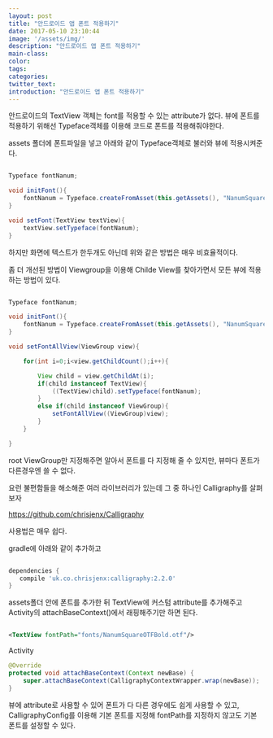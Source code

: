 ```yaml
---
layout: post
title: "안드로이드 앱 폰트 적용하기"
date: 2017-05-10 23:10:44
image: '/assets/img/'
description: "안드로이드 앱 폰트 적용하기"
main-class:
color:
tags:
categories:
twitter_text:
introduction: "안드로이드 앱 폰트 적용하기"
---
```


안드로이드의 TextView 객체는 font를 적용할 수 있는 attribute가 없다.
뷰에 폰트를 적용하기 위해선 Typeface객체를 이용해 코드로 폰트를 적용해줘야한다.

assets 폴더에 폰트파일을 넣고 아래와 같이 Typeface객체로 불러와 뷰에 적용시켜준다.

```java

Typeface fontNanum;

void initFont(){
    fontNanum = Typeface.createFromAsset(this.getAssets(), "NanumSquareOTFBold.otf");
}

void setFont(TextView textView){
    textView.setTypeface(fontNanum);
}

```

하지만 화면에 텍스트가 한두개도 아닌데 위와 같은 방법은 매우 비효율적이다.

좀 더 개선된 방법이 Viewgroup을 이용해 Childe View를 찾아가면서 모든 뷰에 적용하는 방법이 있다.

```java

Typeface fontNanum;

void initFont(){
    fontNanum = Typeface.createFromAsset(this.getAssets(), "NanumSquareOTFBold.otf");
}

void setFontAllView(ViewGroup view){

    for(int i=0;i<view.getChildCount();i++){

        View child = view.getChildAt(i);
        if(child instanceof TextView){
            ((TextView)child).setTypeface(fontNanum);
        }
        else if(child instanceof ViewGroup){
            setFontAllView((ViewGroup)view);
        }
    }

}


```

root ViewGroup만 지정해주면 알아서 폰트를 다 지정해 줄 수 있지만, 뷰마다 폰트가 다른경우엔 쓸 수 없다.

 요런 불편함들을 해소해준 여러 라이브러리가 있는데 그 중 하나인 Calligraphy를 살펴보자

 https://github.com/chrisjenx/Calligraphy

 사용법은 매우 쉽다.

 gradle에 아래와 같이 추가하고

 ```gradle

dependencies {
    compile 'uk.co.chrisjenx:calligraphy:2.2.0'
}


 ```

 assets폴더 안에 폰트를 추가한 뒤 TextView에 커스텀 attribute를 추가해주고 Activity의 attachBaseContext()에서 래핑해주기만 하면 된다.

 ```xml

<TextView fontPath="fonts/NanumSquareOTFBold.otf"/>

 ```

Activity
```java
@Override
protected void attachBaseContext(Context newBase) {
    super.attachBaseContext(CalligraphyContextWrapper.wrap(newBase));
}
```

뷰에 attribute로 사용할 수 있어 폰트가 다 다른 경우에도 쉽게 사용할 수 있고,
CalligraphyConfig를 이용해 기본 폰트를 지정해 fontPath를 지정하지 않고도 기본 폰트를 설정할 수 있다.